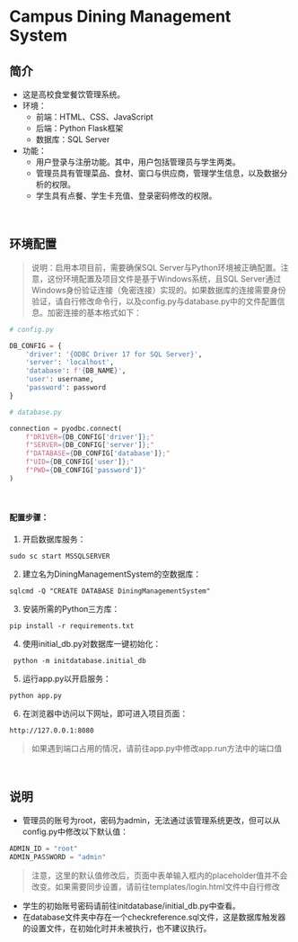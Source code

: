 # Campus Dining Management System

## 简介

- 这是高校食堂餐饮管理系统。
- 环境：
  - 前端：HTML、CSS、JavaScript
  - 后端：Python Flask框架
  - 数据库：SQL Server
- 功能：
  - 用户登录与注册功能。其中，用户包括管理员与学生两类。
  - 管理员具有管理菜品、食材、窗口与供应商，管理学生信息，以及数据分析的权限。
  - 学生具有点餐、学生卡充值、登录密码修改的权限。
<br/>
 
## 环境配置

> 说明：启用本项目前，需要确保SQL Server与Python环境被正确配置。注意，这份环境配置及项目文件是基于Windows系统，且SQL Server通过Windows身份验证连接（免密连接）实现的。如果数据库的连接需要身份验证，请自行修改命令行，以及config.py与database.py中的文件配置信息。加密连接的基本格式如下：
```python
# config.py

DB_CONFIG = {
    'driver': '{ODBC Driver 17 for SQL Server}',
    'server': 'localhost',
    'database': f'{DB_NAME}',
    'user': username,
    'password': password
}
```
```python
# database.py

connection = pyodbc.connect(
    f"DRIVER={DB_CONFIG['driver']};"
    f"SERVER={DB_CONFIG['server']};"
    f"DATABASE={DB_CONFIG['database']};"
    f"UID={DB_CONFIG['user']};"
    f"PWD={DB_CONFIG['password']}"
)
```
<br/>

#### 配置步骤：
1. 开启数据库服务：
```batch
sudo sc start MSSQLSERVER
```
2. 建立名为DiningManagementSystem的空数据库：
```batch
sqlcmd -Q "CREATE DATABASE DiningManagementSystem"
```
3. 安装所需的Python三方库：
```batch
pip install -r requirements.txt
```
4. 使用initial_db.py对数据库一键初始化：
```batch
 python -m initdatabase.initial_db
```
5. 运行app.py以开启服务：
```batch
python app.py
```
6. 在浏览器中访问以下网址，即可进入项目页面：
```plaintext
http://127.0.0.1:8080
```
> 如果遇到端口占用的情况，请前往app.py中修改app.run方法中的端口值
<br/>

## 说明
- 管理员的账号为root，密码为admin，无法通过该管理系统更改，但可以从config.py中修改以下默认值：
```python
ADMIN_ID = "root"
ADMIN_PASSWORD = "admin"
```
> 注意，这里的默认值修改后，页面中表单输入框内的placeholder值并不会改变。如果需要同步设置，请前往templates/login.html文件中自行修改
- 学生的初始账号密码请前往initdatabase/initial_db.py中查看。
- 在database文件夹中存在一个checkreference.sql文件，这是数据库触发器的设置文件，在初始化时并未被执行，也不建议执行。
